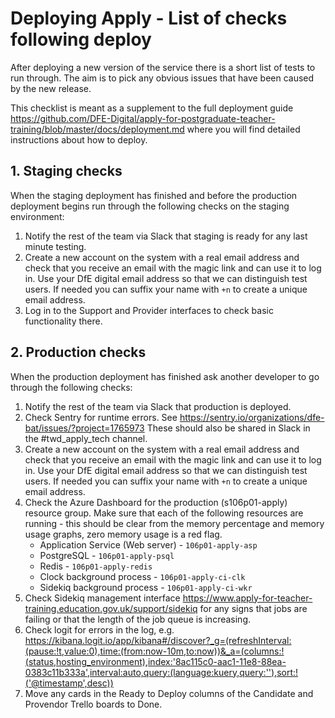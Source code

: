 # Deploying Apply - List of checks following deploy

After deploying a new version of the service there is a short list of
tests to run through. The aim is to pick any obvious issues that have
been caused by the new release.

This checklist is meant as a supplement to the full deployment guide
https://github.com/DFE-Digital/apply-for-postgraduate-teacher-training/blob/master/docs/deployment.md
where you will find detailed instructions about how to deploy.

## 1. Staging checks

When the staging deployment has finished and before the production
deployment begins run through the following checks on the staging
environment:

1. Notify the rest of the team via Slack that staging is ready for any
   last minute testing.
2. Create a new account on the system with a real email address and
   check that you receive an email with the magic link and can use it to
   log in. Use your DfE digital email address so that we can distinguish
   test users.  If needed you can suffix your name with `+n` to create a
   unique email address.
3. Log in to the Support and Provider interfaces to check basic
   functionality there.

## 2. Production checks

When the production deployment has finished ask another developer to go
through the following checks:

1. Notify the rest of the team via Slack that production is deployed.
2. Check Sentry for runtime errors. See
   https://sentry.io/organizations/dfe-bat/issues/?project=1765973
   These should also be shared in Slack in the #twd_apply_tech channel.
3. Create a new account on the system with a real email address and
   check that you receive an email with the magic link and can use it to
   log in. Use your DfE digital email address so that we can distinguish
   test users.  If needed you can suffix your name with `+n` to create a
   unique email address.
4. Check the Azure Dashboard for the production (s106p01-apply) resource
   group. Make sure that each of the following resources are running -
   this should be clear from the memory percentage and memory usage
   graphs, zero memory usage is a red flag.
     - Application Service (Web server) - `106p01-apply-asp`
     - PostgreSQL - `106p01-apply-psql`
     - Redis - `106p01-apply-redis`
     - Clock background process - `106p01-apply-ci-clk`
     - Sidekiq background process - `106p01-apply-ci-wkr`
5. Check Sidekiq management interface
   https://www.apply-for-teacher-training.education.gov.uk/support/sidekiq
   for any signs that jobs are failing or that the length of the job queue is increasing.
6. Check logit for errors in the log, e.g.
   https://kibana.logit.io/app/kibana#/discover?_g=(refreshInterval:(pause:!t,value:0),time:(from:now-10m,to:now))&_a=(columns:!(status,hosting_environment),index:'8ac115c0-aac1-11e8-88ea-0383c11b333a',interval:auto,query:(language:kuery,query:''),sort:!('@timestamp',desc))
7. Move any cards in the Ready to Deploy columns of the Candidate and
   Provendor Trello boards to Done.
